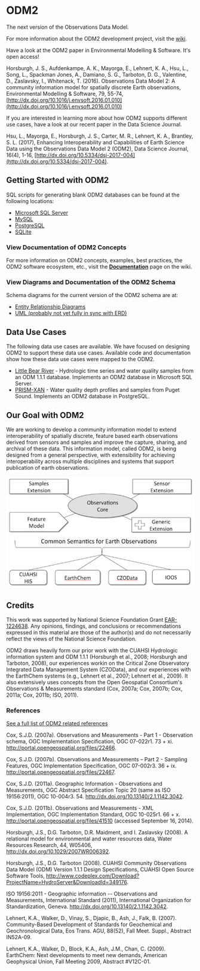 ODM2
====

The next version of the Observations Data Model.

For more information about the ODM2 development project, visit the [wiki](https://github.com/ODM2/ODM2/wiki). 

Have a look at the ODM2 paper in Environmental Modelling & Software. It's open access!

Horsburgh, J. S., Aufdenkampe, A. K., Mayorga, E., Lehnert, K. A., Hsu, L., Song, L., Spackman Jones, A., Damiano, S. G., Tarboton, D. G., Valentine, D., Zaslavsky, I., Whitenack, T. (2016). Observations Data Model 2: A community information model for spatially discrete Earth observations, Environmental Modelling & Software, 79, 55-74, [http://dx.doi.org/10.1016/j.envsoft.2016.01.010](http://dx.doi.org/10.1016/j.envsoft.2016.01.010)

If you are interested in learning more about how ODM2 supports different use cases, have a look at our recent paper in the Data Science Journal.

Hsu, L., Mayorga, E., Horsburgh, J. S., Carter, M. R., Lehnert, K. A., Brantley, S. L. (2017), Enhancing Interoperability and Capabilities of Earth Science Data using the Observations Data Model 2 (ODM2), Data Science Journal, 16(4), 1-16, [http://dx.doi.org/10.5334/dsj-2017-004](http://dx.doi.org/10.5334/dsj-2017-004).

##  Getting Started with ODM2 ##

SQL scripts for generating blank ODM2 databases can be found at the following locations:

* [Microsoft SQL Server](https://github.com/ODM2/ODM2/blob/master/src/blank_schema_scripts/ms_sql_server/ODM2_for_MSSQL.sql)
* [MySQL](https://github.com/ODM2/ODM2/blob/master/src/blank_schema_scripts/mysql/ODM2_for_MySQL.sql)
* [PostgreSQL](https://github.com/ODM2/ODM2/blob/master/src/blank_schema_scripts/postgresql/ODM2_for_PostgreSQL.sql)
* [SQLite](https://github.com/ODM2/ODM2/blob/master/src/blank_schema_scripts/sqlite/ODM2_for_SQLite.sql)

###  View Documentation of ODM2 Concepts ###

For more information on ODM2 concepts, examples, best practices, the ODM2 software ecosystem, etc., visit the [**Documentation**](https://github.com/ODM2/ODM2/wiki/documentation) page on the wiki.

###  View Diagrams and Documentation of the ODM2 Schema ###

Schema diagrams for the current version of the ODM2 schema are at:

* [Entity Relationship Diagrams](http://ODM2.github.io/ODM2/schemas/ODM2_Current/)
* [UML (probably not yet fully in sync with ERD)](http://ODM2.github.io/ODM2/uml/index.htm)


##  Data Use Cases ##

The following data use cases are available. We have focused on designing ODM2 to support these data use cases. Available code and documentation show how these data use cases were mapped to the ODM2.

* [Little Bear River](https://github.com/ODM2/ODM2/tree/master/usecases/littlebearriver) - Hydrologic time series and water quality samples from an ODM 1.1.1 database.  Implements an ODM2 database in Microsoft SQL Server.
* [PRISM-XAN](https://github.com/ODM2/ODM2/tree/master/usecases/prismxan) - Water quality depth profiles and samples from Puget Sound. Implements an ODM2 database in PostgreSQL.

##  Our Goal with ODM2 ##

We are working to develop a community information model to extend interoperability of spatially discrete, feature based earth observations derived from sensors and samples and improve the capture, sharing, and archival of these data. This information model, called ODM2, is being designed from a general perspective, with extensibility for achieving interoperability across multiple disciplines and systems that support publication of earth observations.

![ODM2 Schematic](/doc/images/odm2_schematic.jpg)

## Credits ##

This work was supported by National Science Foundation Grant [EAR-1224638](http://www.nsf.gov/awardsearch/showAward?AWD_ID=1224638). Any opinions, findings, and conclusions or recommendations expressed in this material are those of the author(s) and do not necessarily reflect the views of the National Science Foundation. 

ODM2 draws heavily form our prior work with the CUAHSI Hydrologic information system and ODM 1.1.1 (Horsburgh et al., 2008; Horsburgh and Tarboton, 2008), our experiences workin on the Critical Zone Observatory Integrated Data Management System (CZOData), and our experiences with the EarthChem systems (e.g., Lehnert et al., 2007; Lehnert et al., 2009). It also extensively uses concepts from the Open Geospatial Consortium's Observations & Measurements standard (Cox, 2007a; Cox, 2007b; Cox, 2011a; Cox, 2011b; ISO, 2011).

### References ###
[See a full list of ODM2 related references](https://github.com/ODM2/ODM2/wiki/References)

Cox, S.J.D. (2007a). Observations and Measurements - Part 1 - Observation schema, OGC Implementation Specification, OGC 07-022r1. 73 + xi. http://portal.opengeospatial.org/files/22466.
 
Cox, S.J.D. (2007b). Observations and Measurements – Part 2 - Sampling Features, OGC Implementation Specification, OGC 07-002r3. 36 + ix. http://portal.opengeospatial.org/files/22467.
 
Cox, S.J.D. (2011a). Geographic Information - Observations and Measurements, OGC Abstract Specification Topic 20 (same as ISO 19156:2011), OGC 10-004r3. 54. http://dx.doi.org/10.13140/2.1.1142.3042.
 
Cox, S.J.D. (2011b). Observations and Measurements - XML Implementation, OGC Implementation Standard, OGC 10-025r1. 66 + x. http://portal.opengeospatial.org/files/41510 (accessed September 16, 2014).

Horsburgh, J.S., D.G. Tarboton, D.R. Maidment, and I. Zaslavsky (2008). A relational model for environmental and water resources data, Water Resources Research, 44, W05406, http://dx.doi.org/10.1029/2007WR006392.

Horsburgh, J.S., D.G. Tarboton (2008). CUAHSI Community Observations Data Model (ODM) Version 1.1.1 Design Specifications, CUAHSI Open Source Software Tools, http://www.codeplex.com/Download?ProjectName=HydroServer&DownloadId=349176. 

ISO 19156:2011 - Geographic information -- Observations and Measurements, International Standard (2011), International Organization for Standardization, Geneva. http://dx.doi.org/10.13140/2.1.1142.3042.

Lehnert, K.A., Walker, D., Vinay, S., Djapic, B., Ash, J., Falk, B. (2007). Community-Based Development of Standards for Geochemical and Geochronological Data, Eos Trans. AGU, 88(52), Fall Meet. Suppl., Abstract IN52A-09.

Lehnert, K.A., Walker, D., Block, K.A., Ash, J.M., Chan, C. (2009). EarthChem: Next developments to meet new demands, American Geophysical Union, Fall Meeting 2009, Abstract #V12C-01.

